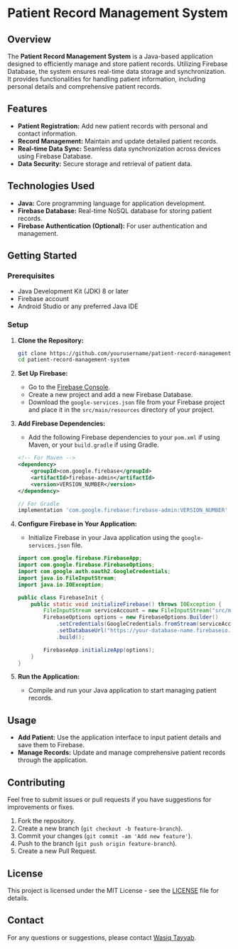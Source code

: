 # Patient Record Management System

## Overview

The **Patient Record Management System** is a Java-based application designed to efficiently manage and store patient records. Utilizing Firebase Database, the system ensures real-time data storage and synchronization. It provides functionalities for handling patient information, including personal details and comprehensive patient records.

## Features

- **Patient Registration:** Add new patient records with personal and contact information.
- **Record Management:** Maintain and update detailed patient records.
- **Real-time Data Sync:** Seamless data synchronization across devices using Firebase Database.
- **Data Security:** Secure storage and retrieval of patient data.

## Technologies Used

- **Java:** Core programming language for application development.
- **Firebase Database:** Real-time NoSQL database for storing patient records.
- **Firebase Authentication (Optional):** For user authentication and management.

## Getting Started

### Prerequisites

- Java Development Kit (JDK) 8 or later
- Firebase account
- Android Studio or any preferred Java IDE

### Setup

1. **Clone the Repository:**
    ```bash
    git clone https://github.com/yourusername/patient-record-management-system.git
    cd patient-record-management-system
    ```

2. **Set Up Firebase:**
    - Go to the [Firebase Console](https://console.firebase.google.com/).
    - Create a new project and add a new Firebase Database.
    - Download the `google-services.json` file from your Firebase project and place it in the `src/main/resources` directory of your project.

3. **Add Firebase Dependencies:**
    - Add the following Firebase dependencies to your `pom.xml` if using Maven, or your `build.gradle` if using Gradle.
    ```xml
    <!-- For Maven -->
    <dependency>
        <groupId>com.google.firebase</groupId>
        <artifactId>firebase-admin</artifactId>
        <version>VERSION_NUMBER</version>
    </dependency>
    ```

    ```gradle
    // For Gradle
    implementation 'com.google.firebase:firebase-admin:VERSION_NUMBER'
    ```

4. **Configure Firebase in Your Application:**
    - Initialize Firebase in your Java application using the `google-services.json` file.

    ```java
    import com.google.firebase.FirebaseApp;
    import com.google.firebase.FirebaseOptions;
    import com.google.auth.oauth2.GoogleCredentials;
    import java.io.FileInputStream;
    import java.io.IOException;

    public class FirebaseInit {
        public static void initializeFirebase() throws IOException {
            FileInputStream serviceAccount = new FileInputStream("src/main/resources/google-services.json");
            FirebaseOptions options = new FirebaseOptions.Builder()
                .setCredentials(GoogleCredentials.fromStream(serviceAccount))
                .setDatabaseUrl("https://your-database-name.firebaseio.com/")
                .build();

            FirebaseApp.initializeApp(options);
        }
    }
    ```

5. **Run the Application:**
    - Compile and run your Java application to start managing patient records.

## Usage

- **Add Patient:** Use the application interface to input patient details and save them to Firebase.
- **Manage Records:** Update and manage comprehensive patient records through the application.

## Contributing

Feel free to submit issues or pull requests if you have suggestions for improvements or fixes.

1. Fork the repository.
2. Create a new branch (`git checkout -b feature-branch`).
3. Commit your changes (`git commit -am 'Add new feature'`).
4. Push to the branch (`git push origin feature-branch`).
5. Create a new Pull Request.

## License

This project is licensed under the MIT License - see the [LICENSE](LICENSE) file for details.

## Contact

For any questions or suggestions, please contact [Wasiq Tayyab](mailto:wasiqtayyab30@gmail.com).
